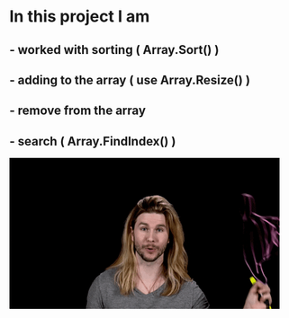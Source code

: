 ﻿# In this project I am
## - worked with sorting ( Array.Sort() )
## - adding to the array ( use Array.Resize() )
## - remove from the array
## - search ( Array.FindIndex() )
![alt_text](https://github.com/VadimChorrny/C-TASK/blob/master/Library/Sorting%20Harry%20Potter%20GIF%20by%20Because%20Science%20-%20Find%20%26%20Share%20on%20GIPHY.gif "It's sorting :D ")